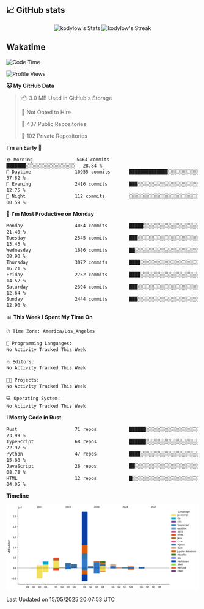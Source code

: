 ## 📈 GitHub stats
<!--START_SECTION:github-->
<div class="badges-githubstats">
  <p align="center">
    <img src="https://github-readme-stats.vercel.app/api?username=kodylow&theme=tokyonight&show_icons=true&hide_border=true&count_private=true" alt="kodylow's Stats" height="165">
    <img src="https://github-readme-streak-stats.herokuapp.com/?user=kodylow&theme=tokyonight&hide_border=true" alt="kodylow's Streak" height="165">
  </p>
</div>
<!--END_SECTION:github-->

## Wakatime 
<!--START_SECTION:waka-->
![Code Time](http://img.shields.io/badge/Code%20Time-1%2C294%20hrs%2031%20mins-blue)

![Profile Views](http://img.shields.io/badge/Profile%20Views-0-blue)

**🐱 My GitHub Data** 

> 📦 3.0 MB Used in GitHub's Storage 
 > 
> 🚫 Not Opted to Hire
 > 
> 📜 437 Public Repositories 
 > 
> 🔑 102 Private Repositories 
 > 
**I'm an Early 🐤** 

```text
🌞 Morning                5464 commits        ███████░░░░░░░░░░░░░░░░░░   28.84 % 
🌆 Daytime                10955 commits       ██████████████░░░░░░░░░░░   57.82 % 
🌃 Evening                2416 commits        ███░░░░░░░░░░░░░░░░░░░░░░   12.75 % 
🌙 Night                  112 commits         ░░░░░░░░░░░░░░░░░░░░░░░░░   00.59 % 
```
📅 **I'm Most Productive on Monday** 

```text
Monday                   4054 commits        █████░░░░░░░░░░░░░░░░░░░░   21.40 % 
Tuesday                  2545 commits        ███░░░░░░░░░░░░░░░░░░░░░░   13.43 % 
Wednesday                1686 commits        ██░░░░░░░░░░░░░░░░░░░░░░░   08.90 % 
Thursday                 3072 commits        ████░░░░░░░░░░░░░░░░░░░░░   16.21 % 
Friday                   2752 commits        ████░░░░░░░░░░░░░░░░░░░░░   14.52 % 
Saturday                 2394 commits        ███░░░░░░░░░░░░░░░░░░░░░░   12.64 % 
Sunday                   2444 commits        ███░░░░░░░░░░░░░░░░░░░░░░   12.90 % 
```


📊 **This Week I Spent My Time On** 

```text
🕑︎ Time Zone: America/Los_Angeles

💬 Programming Languages: 
No Activity Tracked This Week

🔥 Editors: 
No Activity Tracked This Week

🐱‍💻 Projects: 
No Activity Tracked This Week

💻 Operating System: 
No Activity Tracked This Week
```

**I Mostly Code in Rust** 

```text
Rust                     71 repos            ██████░░░░░░░░░░░░░░░░░░░   23.99 % 
TypeScript               68 repos            ██████░░░░░░░░░░░░░░░░░░░   22.97 % 
Python                   47 repos            ████░░░░░░░░░░░░░░░░░░░░░   15.88 % 
JavaScript               26 repos            ██░░░░░░░░░░░░░░░░░░░░░░░   08.78 % 
HTML                     12 repos            █░░░░░░░░░░░░░░░░░░░░░░░░   04.05 % 
```



**Timeline**

![Lines of Code chart](https://raw.githubusercontent.com/Kodylow/Kodylow/master/assets/bar_graph.png)


 Last Updated on 15/05/2025 20:07:53 UTC
<!--END_SECTION:waka-->
